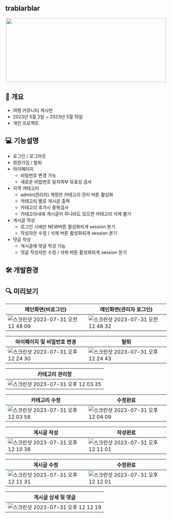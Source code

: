 ## trablarblar
<p align="center">
  <img src="https://github.com/huiju0502/trablarblar/assets/133737044/51f60afe-5719-49f1-9aef-0b55be5d8c89" width="500" height="200">
</p>

## 📝 개요
- 여행 커뮤니티 게시판
- 2023년 5월 2일 ~ 2023년 5월 15일
- 개인 프로젝트

## 💻 기능설명
- 로그인 / 로그아웃
- 회원가입 / 탈퇴
- 마이페이지
  - 비밀번호 변경 가능
  - 새로운 비밉번호 일치여부 유효성 검사
- 지역 카테고리
  - admin(관리자) 계정만 카테고리 관리 버튼 활성화  
  - 카테고리 별로 게시글 출력
  - 카테고리 추가시 중복검사
  - 카태고리내에 게시글이 하나라도 있으면 카테고리 삭제 불가
- 게시글 작성
  - 로그인 시에만 NEW버튼 활성화되게 session 분기
  - 작성자만 수정 / 삭제 버튼 활성화되게 session 분기
- 댓글 작성
  -  게시글에 댓글 작성 기능
  -  댓글 작성자만 수정 / 삭제 버튼 활성화되게 session 분기
    
## 🛠 개발환경

## 🔍 미리보기
|메인화면(비로그인)|메인화면(관리자 로그인)|
|---|---|
|![스크린샷 2023-07-31 오전 11 48 09](https://github.com/huiju0502/trablarblar/assets/133737044/5381ff48-5dc9-4f94-ad32-f68d8dd0b1b8)|![스크린샷 2023-07-31 오전 11 48 32](https://github.com/huiju0502/trablarblar/assets/133737044/e13ac3e0-589a-4e98-8c00-950d2f5b76ac)|

|마이페이지 및 비밀번호 변경|탈퇴|
|---|---|
|![스크린샷 2023-07-31 오후 12 24 30](https://github.com/huiju0502/trablarblar/assets/133737044/1bba3162-c76b-40d9-9016-ce7e2dfabef8)|![스크린샷 2023-07-31 오후 12 24 43](https://github.com/huiju0502/trablarblar/assets/133737044/a3a1bacc-16a3-4d7e-8c4a-0753198e1ded)|

|카테고리 관리창|
|---|
|![스크린샷 2023-07-31 오후 12 03 35](https://github.com/huiju0502/trablarblar/assets/133737044/105dbb9d-32bf-4561-b1e9-428aa9bf3d6d)|

|카테고리 수정|수정완료|
|---|---|
|![스크린샷 2023-07-31 오후 12 03 58](https://github.com/huiju0502/trablarblar/assets/133737044/967bb3ce-6bb3-4549-ba25-34e3dd2f9456)|![스크린샷 2023-07-31 오후 12 04 09](https://github.com/huiju0502/trablarblar/assets/133737044/5edeb13c-f584-4f7d-b939-59568b3000c1)|

|게시글 작성|작성완료|
|---|---|
|![스크린샷 2023-07-31 오후 12 10 38](https://github.com/huiju0502/trablarblar/assets/133737044/f77360f8-40da-4a19-b985-6f8e16e170f0)|![스크린샷 2023-07-31 오후 12 11 01](https://github.com/huiju0502/trablarblar/assets/133737044/c11ab4ff-2028-451f-bbf1-2e9b9ef59954)|

|게시글 수정|수정완료|
|---|---|
|![스크린샷 2023-07-31 오후 12 11 31](https://github.com/huiju0502/trablarblar/assets/133737044/54c9a0c4-ee52-45c0-a591-de18d2f24105)|![스크린샷 2023-07-31 오후 12 12 01](https://github.com/huiju0502/trablarblar/assets/133737044/cc575611-cba9-49ce-b614-2e5a6005e5f7)|

|게시글 상세 및 댓글|
|---|
|![스크린샷 2023-07-31 오후 12 12 19](https://github.com/huiju0502/trablarblar/assets/133737044/65ba56f4-bc01-4aa7-8e97-c7a57acde70f)|
